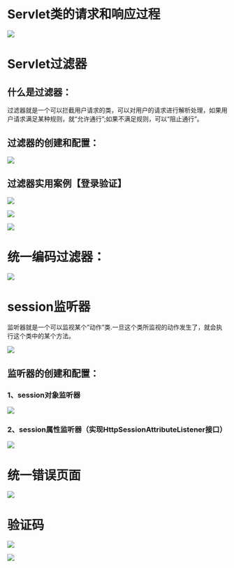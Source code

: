 # Servlet类的请求和响应过程

![](img/6-1.png)

# Servlet过滤器

## 什么是过滤器：
​	过滤器就是一个可以拦截用户请求的类，可以对用户的请求进行解析处理，如果用户请求满足某种规则，就“允许通行”;如果不满足规则，可以“阻止通行”。

## 过滤器的创建和配置：

![](img/6-2.png)

## 过滤器实用案例【登录验证】

![](img/6-3.png)

![](img/6-4.png)

![](img/6-5.png)

# 统一编码过滤器：

![](img/6-6.png)

# session监听器

监听器就是一个可以监视某个”动作”类.一旦这个类所监视的动作发生了，就会执行这个类中的某个方法。

![](img/6-7.png)

## 监听器的创建和配置：

### 1、session对象监听器

![](img/6-8.png)

### 2、session属性监听器（实现HttpSessionAttributeListener接口）

![](img/6-9.png)

# 统一错误页面

![](img/6-10.png)

# 验证码

![](img/6-11.png)

![](img/6-12.png)

